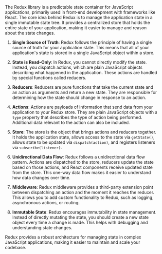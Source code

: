 The Redux library is a predictable state container for JavaScript applications, primarily used in front-end development with frameworks like React. The core idea behind Redux is to manage the application state in a single immutable state tree. It provides a centralized store that holds the entire state of your application, making it easier to manage and reason about the state changes.

1. **Single Source of Truth**: Redux follows the principle of having a single source of truth for your application state. This means that all of your application's state is stored in a single JavaScript object within a store.

2. **State is Read-Only**: In Redux, you cannot directly modify the state. Instead, you dispatch actions, which are plain JavaScript objects describing what happened in the application. These actions are handled by special functions called reducers.

3. **Reducers**: Reducers are pure functions that take the current state and an action as arguments and return a new state. They are responsible for determining how the state should change in response to an action.

4. **Actions**: Actions are payloads of information that send data from your application to your Redux store. They are plain JavaScript objects with a `type` property that describes the type of action being performed. Additional data relevant to the action can also be included.

5. **Store**: The store is the object that brings actions and reducers together. It holds the application state, allows access to the state via `getState()`, allows state to be updated via `dispatch(action)`, and registers listeners via `subscribe(listener)`.

6. **Unidirectional Data Flow**: Redux follows a unidirectional data flow pattern. Actions are dispatched to the store, reducers update the state based on those actions, and React components receive updated state from the store. This one-way data flow makes it easier to understand how data changes over time.

7. **Middleware**: Redux middleware provides a third-party extension point between dispatching an action and the moment it reaches the reducer. This allows you to add custom functionality to Redux, such as logging, asynchronous actions, or routing.

8. **Immutable State**: Redux encourages immutability in state management. Instead of directly mutating the state, you should create a new state object every time a change is made. This helps with debugging and understanding state changes.

Redux provides a robust architecture for managing state in complex JavaScript applications, making it easier to maintain and scale your codebase.
